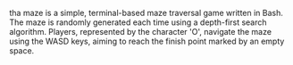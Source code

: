 tha maze is a simple, terminal-based maze traversal game written in Bash. The maze is randomly generated each time using a depth-first search algorithm. Players, represented by the character 'O', navigate the maze using the WASD keys, aiming to reach the finish point marked by an empty space.
